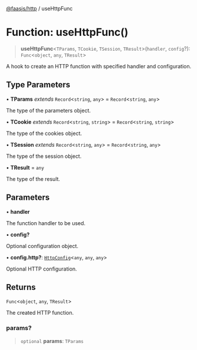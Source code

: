 [@faasjs/http](../README.md) / useHttpFunc

# Function: useHttpFunc()

> **useHttpFunc**\<`TParams`, `TCookie`, `TSession`, `TResult`\>(`handler`, `config`?): `Func`\<`object`, `any`, `TResult`\>

A hook to create an HTTP function with specified handler and configuration.

## Type Parameters

• **TParams** *extends* `Record`\<`string`, `any`\> = `Record`\<`string`, `any`\>

The type of the parameters object.

• **TCookie** *extends* `Record`\<`string`, `string`\> = `Record`\<`string`, `string`\>

The type of the cookies object.

• **TSession** *extends* `Record`\<`string`, `any`\> = `Record`\<`string`, `any`\>

The type of the session object.

• **TResult** = `any`

The type of the result.

## Parameters

• **handler**

The function handler to be used.

• **config?**

Optional configuration object.

• **config.http?**: [`HttpConfig`](../type-aliases/HttpConfig.md)\<`any`, `any`, `any`\>

Optional HTTP configuration.

## Returns

`Func`\<`object`, `any`, `TResult`\>

The created HTTP function.

### params?

> `optional` **params**: `TParams`
